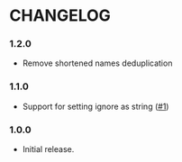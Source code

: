 # CHANGELOG

### 1.2.0

- Remove shortened names deduplication

### 1.1.0

- Support for setting ignore as string ([#1])

### 1.0.0

- Initial release.

[#1]: https://github.com/godaddy/short-css-vars/pull/1
